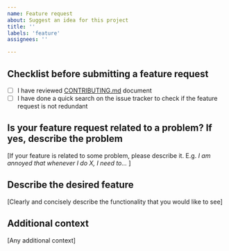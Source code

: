 ```yaml
---
name: Feature request
about: Suggest an idea for this project
title: ''
labels: 'feature'
assignees: ''

---
```


## Checklist before submitting a feature request

- [ ] I have reviewed [CONTRIBUTING.md](https://github.com/opencaesar/oml-vision/blob/master/CONTRIBUTING.md) document
- [ ] I have done a quick search on the issue tracker to check if the feature request is not redundant

## Is your feature request related to a problem? If yes, describe the problem

[If your feature is related to some problem, please describe it. E.g. _I am annoyed that whenever I do X, I need to..._ ]

## Describe the desired feature

[Clearly and concisely describe the functionality that you would like to see]

## Additional context

[Any additional context]
